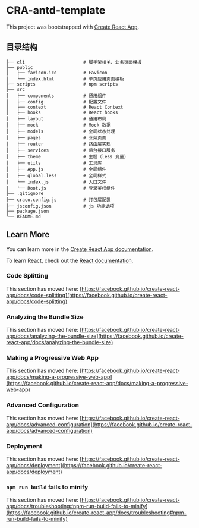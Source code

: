 # CRA-antd-template

This project was bootstrapped with [Create React App](https://github.com/facebook/create-react-app).

## 目录结构

```
├── cli                      # 脚手架相关、业务页面模板
├── public
│   ├── favicon.ico          # Favicon
│   └── index.html           # 单页应用页面模板
├── scripts                  # npm scripts
├── src
│   ├── components           # 通用组件
│   ├── config               # 配置文件
│   ├── context              # React Context
│   ├── hooks                # React hooks
│   ├── layout               # 通用布局
│   ├── mock                 # Mock 数据
│   ├── models               # 全局状态处理
│   ├── pages                # 业务页面
│   ├── router               # 路由层实现
│   ├── services             # 后台接口服务
│   ├── theme                # 主题（less 变量）
│   ├── utils                # 工具库
│   ├── App.js               # 全局组件
│   ├── global.less          # 全局样式
│   └── index.js             # 入口文件
│   └── Root.js              # 登录鉴权组件
├── .gitignore
├── craco.config.js          # 打包层配置
├── jsconfig.json            # js 功能选项
├── package.json
└── README.md
```

## Learn More

You can learn more in the [Create React App documentation](https://facebook.github.io/create-react-app/docs/getting-started).

To learn React, check out the [React documentation](https://reactjs.org/).

### Code Splitting

This section has moved here: [https://facebook.github.io/create-react-app/docs/code-splitting](https://facebook.github.io/create-react-app/docs/code-splitting)

### Analyzing the Bundle Size

This section has moved here: [https://facebook.github.io/create-react-app/docs/analyzing-the-bundle-size](https://facebook.github.io/create-react-app/docs/analyzing-the-bundle-size)

### Making a Progressive Web App

This section has moved here: [https://facebook.github.io/create-react-app/docs/making-a-progressive-web-app](https://facebook.github.io/create-react-app/docs/making-a-progressive-web-app)

### Advanced Configuration

This section has moved here: [https://facebook.github.io/create-react-app/docs/advanced-configuration](https://facebook.github.io/create-react-app/docs/advanced-configuration)

### Deployment

This section has moved here: [https://facebook.github.io/create-react-app/docs/deployment](https://facebook.github.io/create-react-app/docs/deployment)

### `npm run build` fails to minify

This section has moved here: [https://facebook.github.io/create-react-app/docs/troubleshooting#npm-run-build-fails-to-minify](https://facebook.github.io/create-react-app/docs/troubleshooting#npm-run-build-fails-to-minify)
